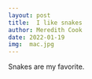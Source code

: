 ```yaml
---
layout: post
title:  I like snakes
author: Meredith Cook
date: 2022-01-19
img:  mac.jpg
---
```


Snakes are my favorite. 
